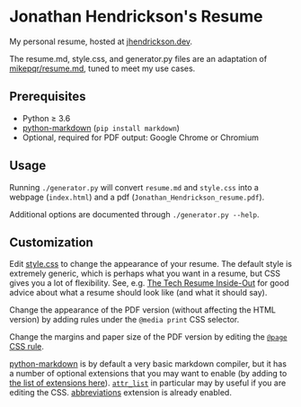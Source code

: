# Jonathan Hendrickson's Resume

My personal resume, hosted at [jhendrickson.dev](https://jhendrickson.dev).

The resume.md, style.css, and generator.py files are an adaptation of
[mikepqr/resume.md](https://github.com/mikepqr/resume.md), tuned to meet my use cases.

## Prerequisites

- Python ≥ 3.6
- [python-markdown](https://python-markdown.github.io/) (`pip install
markdown`)
- Optional, required for PDF output: Google Chrome or Chromium

## Usage

Running `./generator.py` will convert `resume.md` and `style.css` into a webpage
(`index.html`) and a pdf (`Jonathan_Hendrickson_resume.pdf`).

Additional options are documented through `./generator.py --help`.

## Customization

Edit [style.css](style.css) to change the appearance of your resume. The
default style is extremely generic, which is perhaps what you want in a resume,
but CSS gives you a lot of flexibility. See, e.g. [The Tech Resume
Inside-Out](https://www.thetechinterview.com/) for good advice about what a
resume should look like (and what it should say).

Change the appearance of the PDF version (without affecting the HTML version) by
adding rules under the `@media print` CSS selector.

Change the margins and paper size of the PDF version by editing the [`@page` CSS
rule](https://developer.mozilla.org/en-US/docs/Web/CSS/%40page/size).

[python-markdown](https://python-markdown.github.io/) is by default a very basic
markdown compiler, but it has a number of optional extensions that you may want
to enable (by adding to [the list of extensions
here](https://github.com/mikepqr/resume.md/blob/f1b0699a9b66833cb67bb59111f45a09ed3c0f7e/resume.py#L112)).
<code><a
href="https://python-markdown.github.io/extensions/attr_list/">attr_list</a></code>
in particular may by useful if you are editing the CSS.
[abbreviations](https://python-markdown.github.io/extensions/abbreviations/)
extension is already enabled.
